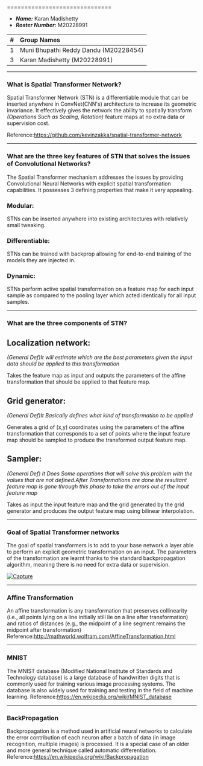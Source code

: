 
==============================

- ***Name:*** Karan Madishetty
- ***Roster Number:*** M20228991

|   #   |Group Names |
|:----:|:------------------|
|    1 | Muni Bhupathi Reddy Dandu     (M20228454)                  |
|    3 | Karan Madishetty              (M20228991)           |

----


### What is Spatial Transformer Network?

Spatial Transformer Network (STN) is a differentiable module that can be inserted anywhere in ConvNet(CNN's) architecture to increase its geometric invariance. It effectively gives the network the ability to spatially transform _(Operations Such as Scaling, Rotation)_ feature maps at no extra data or supervision cost.

Reference:https://github.com/kevinzakka/spatial-transformer-network
___

### What are the three key features of STN that solves the issues of Convolutional Networks?
The Spatial Transformer mechanism addresses the issues by providing Convolutional Neural Networks with explicit spatial transformation capabilities. It possesses 3 defining properties that make it very appealing.

### Modular: 
STNs can be inserted anywhere into existing architectures with relatively small tweaking.

### Differentiable: 

STNs can be trained with backprop allowing for end-to-end training of the models they are injected in.

### Dynamic:

 STNs perform active spatial transformation on a feature map for each input sample as compared to the pooling layer which acted identically for all input samples.
___
### What are the three components of STN?

## Localization network: 
_(General Def)It will estimate which are the best parameters given the input data should be applied to this transformation_


Takes the feature map as input and outputs the parameters of the affine transformation that should be applied to that feature map.

## Grid generator: 
_(General Def)It Basically defines what kind of transformation to be applied_

Generates a grid of (x,y) coordinates using the parameters of the affine transformation that corresponds to a set of points where the input feature map should be sampled to produce the transformed output feature map.

## Sampler: 
_(General Def) It Does Some operations that will solve this problem with the values that are not defined.After Transformations are done the resultant feature map is gone through this phase to take the errors out of the input feature map_

Takes as input the input feature map and the grid generated by the grid generator and produces the output feature map using bilinear interpolation.
___
### Goal of Spatial Transformer networks

The goal of spatial transformers is to add to your base network a layer able to perform an explicit geometric transformation on an input. The parameters of the transformation are learnt thanks to the standard backpropagation algorithm, meaning there is no need for extra data or supervision.

<a href="https://ibb.co/bA60oG"><img src="https://preview.ibb.co/gRSUhb/Capture.png" alt="Capture" border="0"></a><br />
___
### Affine Transformation
An affine transformation is any transformation that preserves collinearity (i.e., all points lying on a line initially still lie on a line after transformation) and ratios of distances (e.g., the midpoint of a line segment remains the midpoint after transformation)
Reference:http://mathworld.wolfram.com/AffineTransformation.html
___
### MNIST
The MNIST database (Modified National Institute of Standards and Technology database) is a large database of handwritten digits that is commonly used for training various image processing systems. The database is also widely used for training and testing in the field of machine learning.
Reference:https://en.wikipedia.org/wiki/MNIST_database
___
### BackPropagation
Backpropagation is a method used in artificial neural networks to calculate the error contribution of each neuron after a batch of data (in image recognition, multiple images) is processed. It is a special case of an older and more general technique called automatic differentiation.
Reference:https://en.wikipedia.org/wiki/Backpropagation
